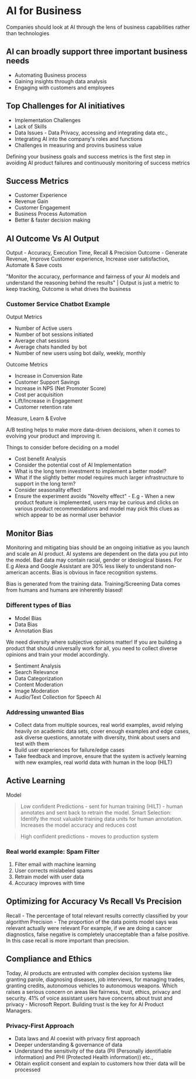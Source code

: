 # AI for Business

Companies should look at AI through the lens of business capabilities rather than technologies

## AI can broadly support three important business needs 
- Automating Business process
- Gaining insights through data analysis
- Engaging with customers and employees

## Top Challenges for AI initiatives
- Implementation Challenges
- Lack of Skills
- Data Issues - Data Privacy, accessing and integrating data etc.,
- Integrating AI into the company's roles and functions
- Challenges in measuring and provins business value

Defining your business goals and success metrics is the first step in avoiding AI product failures and continuously monitoring of success metrics

## Success Metrics
- Customer Experience
- Revenue Gain
- Customer Engagement
- Business Process Automation
- Better & faster decision making


## AI Outcome Vs AI Output
Output - Accuracy, Execution Time, Recall & Precision
Outcome  - Generate Revenue, Improve Customer experience, Increase user satisfaction, Automate & Save costs

"Monitor the accuracy, performance and fairness of your AI models and understand the reasoning behind the results" | Output is just a metric to keep tracking, Outcome is what drives the business

### Customer Service Chatbot Example

Output Metrics 
- Number of Active users 
- Number of bot sessions initiated
- Average chat sessions
- Average chats handled by bot
- Number of new users using bot daily, weekly, monthly

Outcome Metrics
- Increase in Conversion Rate
- Customer Support Savings
- Increase in NPS (Net Promoter Score)
- Cost per acquisition
- Lift/Increase in Engagement
- Customer retention rate

Measure, Learn & Evolve

A/B testing helps to make more data-driven decisions, when it comes to evolving your product and improving it.

Things to consider before deciding on a model
- Cost benefit Analysis
- Consider the potential cost of AI Implementation
- What is the long term investment to implement a better model?
- What if the slightly better model requires much larger infrastructure to support in the long term?
- Consider seasonality effect
- Ensure the experiment avoids "Novelty effect" - E.g - When a new product feature is implemented, users may be curious and clicks on various product recommendations and model may pick this clues as which appear to be as normal user behavior

## Monitor Bias
Monitoring and mitigating bias should be an ongoing initiative as you launch and scale an AI product. AI systems are dependent on the data you put into the model. Bad data may contain racial, gender or ideological biases. 
For E.g Alexa and Google Assistant are 30% less likely to understand non-american accents. Bias is obvious in face recognition systems.

Bias is generated from the training data. Training/Screening Data comes from humans and humans are inherently biased!

### Different types of Bias
- Model Bias
- Data Bias 
- Annotation Bias 

We need diversity where subjective opinions matter! If you are building a product that should universally work for all, you need to collect diverse opinions and train your model accordingly.
- Sentiment Analysis
- Search Relevance
- Data Categorization
- Content Moderation
- Image Moderation
- Audio/Text Collection for Speech AI

### Addressing unwanted Bias 
- Collect data from multiple sources, real world examples, avoid relying heavily on academic data sets, cover enough examples and edge cases, ask diverse questions, annotate with diversity, think about users and test with them
- Build user experiences for failure/edge cases
- Take feedback and improve, ensure that the system is actively learning with new examples, real world data with human in the loop (HILT)

## Active Learning
Model
> Low confident Predictions - sent for human training (HILT) - human annotates and sent back to retrain the model. Smart Selection: Identify the most valuable training data units for human annotation. Increases the model accuracy and reduces cost

> High confident predictions - moves to production system

### Real world example: Spam Filter
1. Filter email with machine learning
2. User corrects mislabeled spams
3. Retrain model with user data
4. Accuracy improves with time

## Optimizing for Accuracy Vs Recall Vs Precision
Recall - The percentage of total relevant results correctly classified by your algorithm
Precision - The proportion of the data points model says was relevant actually were relevant
For example, if we are doing a cancer diagnostics, false negative is completely unacceptable than a false positive. In this case recall is more important than precision. 

## Compliance and Ethics
Today, AI products are entrusted with complex decision systems like granting parole, diagnosing diseases, job interviews, for managing trades, granting credits, autonomous vehicles to autonomous weapons. Which raises a serious concern on areas like fairness, trust, ethics, privacy and security.
41% of voice assistant users have concerns about trust and privacy - Microsoft Report. Building trust is the key for AI Product Managers. 

### Privacy-First Approach
- Data laws and AI coexist with privacy first approach
- Deeper understanding & governance of data
- Understand the sensitivity of the data (PII (Personally identifiable information) and PHI (Protected Health information)) etc.,
- Obtain explicit consent and explain to customers how thier data will be processed
